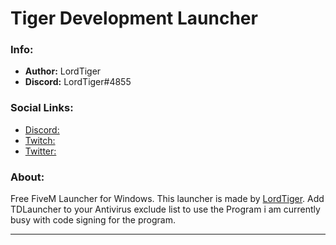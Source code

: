 # Tiger Development Launcher

### Info:
- **Author:** LordTiger
- **Discord:** LordTiger#4855

### Social Links:
- [Discord:](https://discord.gg/6qkYQ94dBQ)
- [Twitch:](https://www.twitch.tv/mlordtiger)
- [Twitter:](https://twitter.com/LordTiger_)

### About:
Free FiveM Launcher for Windows. This launcher is made by [LordTiger](https://twitter.com/LordTiger_). Add TDLauncher to your Antivirus exclude list to use the Program i am currently busy with code signing for the program. 

---